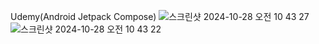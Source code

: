 Udemy(Android Jetpack Compose)
![스크린샷 2024-10-28 오전 10 43 27](https://github.com/user-attachments/assets/0168cba7-820c-4e4b-b15a-534efe631839)
![스크린샷 2024-10-28 오전 10 43 22](https://github.com/user-attachments/assets/a5f75872-34f5-47b6-bda0-b5eae1015639)
